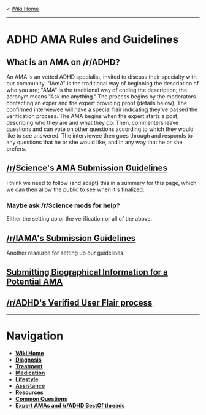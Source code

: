 ﻿< [Wiki Home](/r/adhd/wiki)

***
# ADHD AMA Rules and Guidelines

## What is an AMA on /r/ADHD?

An AMA is an vetted ADHD specialist, invited to discuss their specialty with our community.  "IAmA" is the traditional way of beginning the description of who you are; "AMA" is the traditional way of ending the description; the acronym means "Ask me anything."   The process begins by the moderators contacting an exper and the expert providing proof (details below).  The confirmed interviewee will have a special flair indicating they've passed the verification process.  The AMA begins when the expert starts a post, describing who they are and what they do. Then, commenters leave questions and can vote on other questions according to which they would like to see answered. The interviewee then goes through and responds to any questions that he or she would like, and in any way that he or she prefers. 


## [/r/Science's AMA Submission Guidelines](https://drive.google.com/file/d/0B3fzgHAW-mVZM0NndWNNZHNFQjA/view)
I think we need to follow (and adapt) this in a summary for this page, which we can then allow the public to see when it's finalized.

### Maybe ask /r/Science mods for help?
Either the setting up or the verification or all of the above.  


## [/r/IAMA's Submission Guidelines](https://www.reddit.com/r/IAmA/wiki/index)
Another resource for setting up our guidelines.  


## [Submitting Biographical Information for a Potential AMA](https://www.reddit.com/r/ADHD/wiki/ama_submit)

## [/r/ADHD's Verified User Flair process](https://www.reddit.com/r/ADHD/wiki/flair)


***
# Navigation

* **[Wiki Home](/r/adhd/wiki)**  
* **[Diagnosis](/r/adhd/wiki/diagnosis)**  
* **[Treatment](/r/adhd/wiki/treatment)**  
* **[Medication](/r/adhd/wiki/medication)**  
* **[Lifestyle](/r/adhd/wiki/lifestyle)**  
* **[Assistance](/r/adhd/wiki/assistance)**  
* **[Resources](/r/adhd/wiki/resources)**  
* **[Common Questions](/r/adhd/wiki/common_questions)**  
* **[Expert AMAs and /r/ADHD BestOf threads](/r/adhd/wiki/BestOf)**  
